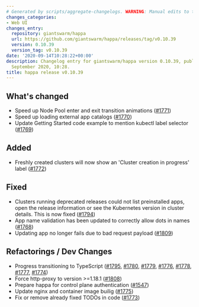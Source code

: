 ```yaml
---
# Generated by scripts/aggregate-changelogs. WARNING: Manual edits to this files will be overwritten.
changes_categories:
- Web UI
changes_entry:
  repository: giantswarm/happa
  url: https://github.com/giantswarm/happa/releases/tag/v0.10.39
  version: 0.10.39
  version_tag: v0.10.39
date: '2020-09-14T10:28:22+00:00'
description: Changelog entry for giantswarm/happa version 0.10.39, published on 14
  September 2020, 10:28.
title: happa release v0.10.39
---
```


## What's changed

- Speed up Node Pool enter and exit transition animations ([#1771](https://github.com/giantswarm/happa/pull/1771))
- Speed up loading external app catalogs ([#1770](https://github.com/giantswarm/happa/pull/1770))
- Update Getting Started code example to mention kubectl label selector ([#1769](https://github.com/giantswarm/happa/pull/1769))

## Added

- Freshly created clusters will now show an 'Cluster creation in progress' label ([#1772](https://github.com/giantswarm/happa/pull/1772))

## Fixed

- Clusters running deprecated releases could not list preinstalled apps, open the release information or see the Kubernetes version in cluster details. This is now fixed ([#1794](https://github.com/giantswarm/happa/pull/1794))
- App name validation has been updated to correctly allow dots in names ([#1768](https://github.com/giantswarm/happa/pull/1768))
- Updating app no longer fails due to bad request payload ([#1809](https://github.com/giantswarm/happa/pull/1809))

## Refactorings / Dev Changes

- Progress transitioning to TypeScript ([#1795](https://github.com/giantswarm/happa/pull/1795), [#1780](https://github.com/giantswarm/happa/pull/1780), [#1779](https://github.com/giantswarm/happa/pull/1779), [#1776](https://github.com/giantswarm/happa/pull/1776), [#1778](https://github.com/giantswarm/happa/pull/1778), [#1777](https://github.com/giantswarm/happa/pull/1777), [#1774](https://github.com/giantswarm/happa/pull/1774))
- Force http-proxy to version >=1.18.1 ([#1808](https://github.com/giantswarm/happa/pull/1808))
- Prepare happa for control plane authentication ([#1547](https://github.com/giantswarm/happa/pull/1547))
- Update nginx and container image builig ([#1775](https://github.com/giantswarm/happa/pull/1775))
- Fix or remove already fixed TODOs in code ([#1773](https://github.com/giantswarm/happa/pull/1773))
